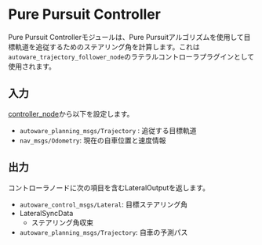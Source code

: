 # Pure Pursuit Controller

Pure Pursuit Controllerモジュールは、Pure Pursuitアルゴリズムを使用して目標軌道を追従するためのステアリング角を計算します。これは`autoware_trajectory_follower_node`のラテラルコントローラプラグインとして使用されます。

## 入力

[controller_node](../autoware_trajectory_follower_node/README.md)から以下を設定します。

- `autoware_planning_msgs/Trajectory` : 追従する目標軌道
- `nav_msgs/Odometry`: 現在の自車位置と速度情報

## 出力

コントローラノードに次の項目を含むLateralOutputを返します。

- `autoware_control_msgs/Lateral`: 目標ステアリング角
- LateralSyncData
  - ステアリング角収束
- `autoware_planning_msgs/Trajectory`: 自車の予測パス

